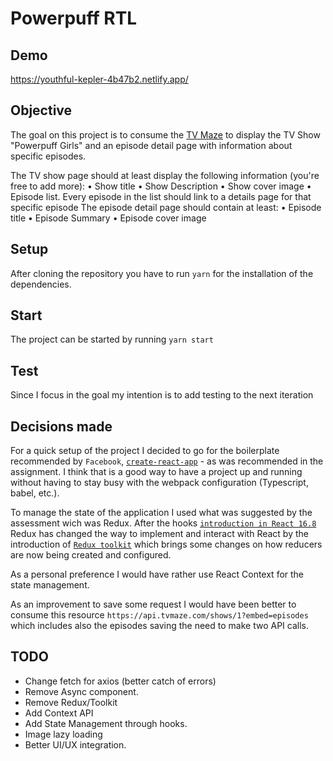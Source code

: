 # Powerpuff RTL

## Demo

https://youthful-kepler-4b47b2.netlify.app/

## Objective

The goal on this project is to consume the [TV Maze](http://www.tvmaze.com/api) to display the TV Show "Powerpuff Girls" and an episode detail page with information about specific episodes.

The TV show page should at least display the following information (you're free to add more):
• Show title
• Show Description
• Show cover image
• Episode list. Every episode in the list should link to a details page for that specific episode
The episode detail page should contain at least:
• Episode title
• Episode Summary
• Episode cover image

## Setup

After cloning the repository you have to run `yarn` for the installation of the dependencies.

## Start

The project can be started by running `yarn start`

## Test

Since I focus in the goal my intention is to add testing to the next iteration

## Decisions made

For a quick setup of the project I decided to go for the boilerplate recommended by `Facebook`, [`create-react-app`](https://create-react-app.dev/) - as was recommended in the assignment. I think that is a good way to have a project up and running without having to stay busy with the webpack configuration (Typescript, babel, etc.).

To manage the state of the application I used what was suggested by the assessment wich was Redux.
After the hooks [`introduction in React 16.8`](https://reactjs.org/docs/hooks-intro.html) Redux has changed the way to implement and interact with React by the introduction of [`Redux toolkit`](https://redux-toolkit.js.org/) which brings some changes on how reducers are now being created and configured.

As a personal preference I would have rather use React Context for the state management.

As an improvement to save some request I would have been better to consume this resource `https://api.tvmaze.com/shows/1?embed=episodes` which includes also the episodes saving the need to make two API calls.

## TODO

- Change fetch for axios (better catch of errors)
- Remove Async component.
- Remove Redux/Toolkit
- Add Context API
- Add State Management through hooks.
- Image lazy loading
- Better UI/UX integration.
